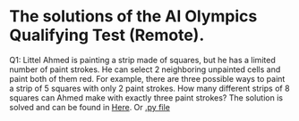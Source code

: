 # The solutions of the AI Olympics Qualifying Test (Remote).

Q1: Littel Ahmed is painting a strip made of squares, but he has a limited number of paint strokes. He can select 2 neighboring unpainted cells and paint both of them red. 
For example, there are three possible ways to paint a strip of 5 squares with only 2 paint strokes. 
How many different strips of 8 squares can Ahmed make with exactly three paint strokes?
The solution is solved and can be found in [Here](https://github.com/EbrahimAlwajih/2023-Qualifying-Test--Remote-/blob/main/Painting%20Squares.ipynb). Or [.py file](https://github.com/EbrahimAlwajih/2023-Qualifying-Test--Remote-/blob/main/squares.py)





